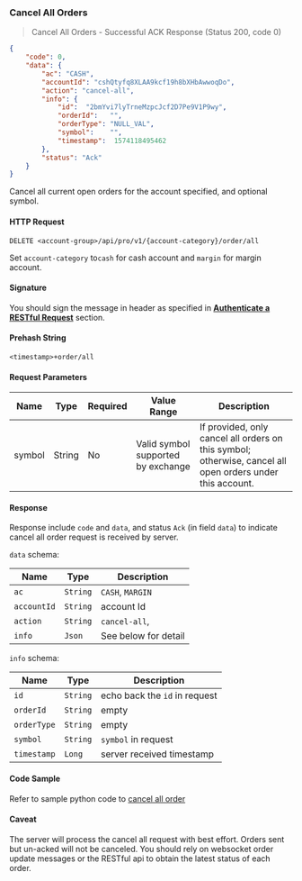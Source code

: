 ###
### Cancel All Orders

> Cancel All Orders - Successful ACK Response (Status 200, code 0)

```json
{
    "code": 0,
    "data": {
        "ac": "CASH",
        "accountId": "cshQtyfq8XLAA9kcf19h8bXHbAwwoqDo",
        "action": "cancel-all",
        "info": {
            "id":  "2bmYvi7lyTrneMzpcJcf2D7Pe9V1P9wy",
            "orderId":   "",
            "orderType": "NULL_VAL",
            "symbol":    "",
            "timestamp":  1574118495462
        },
        "status": "Ack"
    }
}
```

Cancel all current open orders for the account specified, and optional symbol.

#### HTTP Request

`DELETE <account-group>/api/pro/v1/{account-category}/order/all`

Set `account-category` to`cash` for cash account and `margin` for margin account. 

#### Signature

You should sign the message in header as specified in [**Authenticate a RESTful Request**](#sign-a-request) section.

#### Prehash String

`<timestamp>+order/all`

#### Request Parameters

   Name  | Type   | Required | Value Range                            | Description
-------- | -------| -------- | -------------------------------------- |---------------
 symbol  | String |   No     |  Valid symbol supported by exchange    | If provided, only cancel all orders on this symbol; otherwise, cancel all open orders under this account.

#### Response

Response include `code` and `data`, and status `Ack` (in field `data`) to indicate cancel all order request is received by server.

`data` schema:

Name        |  Type    | Description
------------| ---------| -------- 
`ac`        | `String` | `CASH`, `MARGIN`
`accountId` | `String` | account Id
`action`    | `String` | `cancel-all`,
`info`      | `Json`   | See below for detail

`info` schema:

Name       |  Type    | Description
-----------| ---------| -------- 
`id`       | `String` | echo back the `id` in request
`orderId`  | `String` | empty
`orderType`| `String` | empty
`symbol`   | `String` | `symbol` in request
`timestamp`| `Long`   | server received timestamp

#### Code Sample

Refer to sample python code to [cancel all order](https://github.com/bitmax-exchange/bitmax-pro-api-demo/blob/master/python/order_cancel_all.py)

#### Caveat 

The server will process the cancel all request with best effort. Orders sent but un-acked will not be canceled. You should rely on websocket order update messages or the RESTful api 
to obtain the latest status of each order. 
